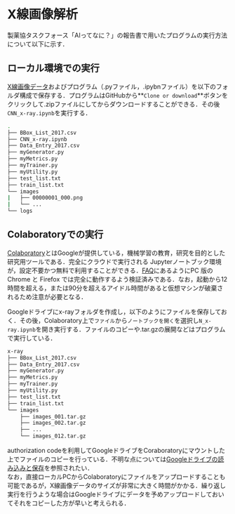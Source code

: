 # X線画像解析
製薬協タスクフォース「AIってなに？」の報告書で用いたプログラムの実行方法について以下に示す．

## ローカル環境での実行
[X線画像データ](https://nihcc.app.box.com/v/ChestXray-NIHCC)およびプログラム（.pyファイル，.ipybnファイル）を以下のフォルダ構成で保存する．プログラムはGitHubから**`Clone or download`**ボタンをクリックして.zipファイルにしてからダウンロードすることができる．その後`CNN_x-ray.ipynb`を実行する．

```bash
.
├── BBox_List_2017.csv
├── CNN_x-ray.ipynb
├── Data_Entry_2017.csv
├── myGenerator.py
├── myMetrics.py
├── myTrainer.py
├── myUtility.py
├── test_list.txt
├── train_list.txt
└── images
|   ├── 00000001_000.png
|   └── ...
└── logs
```

## Colaboratoryでの実行
[Colaboratory](https://colab.research.google.com/notebooks/welcome.ipynb?hl=ja)とはGoogleが提供している，機械学習の教育，研究を目的とした研究用ツールである．完全にクラウドで実行される Jupyterノートブック環境が，設定不要かつ無料で利用することができる．[FAQ](https://research.google.com/colaboratory/faq.html)にあるようにPC 版の Chrome と Firefox では完全に動作するよう検証済みである．なお，起動から12時間を超える，または90分を超えるアイドル時間があると仮想マシンが破棄されるため注意が必要となる．

Googleドライブにx-rayフォルダを作成し，以下のようにファイルを保存しておく．その後，Colaboratory上で`ファイル`から`ノートブックを開く`を選択し`N_x-ray.ipynb`を開き実行する．ファイルのコピーや.tar.gzの展開などはプログラムで実行している．
```bash
x-ray
├── BBox_List_2017.csv
├── Data_Entry_2017.csv
├── myGenerator.py
├── myMetrics.py
├── myTrainer.py
├── myUtility.py
├── test_list.txt
├── train_list.txt
└── images
    ├── images_001.tar.gz
    ├── images_002.tar.gz
    ├── ...
    └── images_012.tar.gz
```
authorization codeを利用してGoogleドライブをCoraboratoryにマウントした上でファイルのコピーを行っている．不明な点については[Googleドライブの読み込みと保存](https://colab.research.google.com/notebooks/io.ipynb)を参照されたい．  
なお，直接ローカルPCからColaboratoryにファイルをアップロードすることも可能であるが，X線画像データのサイズが非常に大きく時間がかかる．繰り返し実行を行うような場合はGoogleドライブにデータを予めアップロードしておいてそれをコピーした方が早いと考えられる．